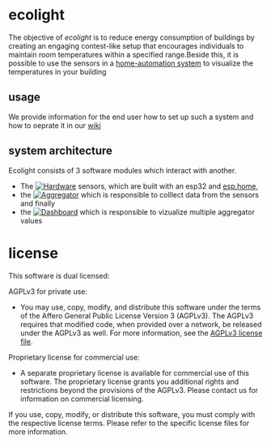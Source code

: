 # ecolight

The objective of _ecolight_ is to reduce energy consumption of buildings by creating an engaging contest-like setup that encourages individuals to maintain room temperatures within a specified range.Beside this, it is possible to use the sensors in a [home-automation system](https://www.home-assistant.io/) to visualize the temperatures in your building 

## usage

We provide information for the end user how to set up such a system and how to oeprate it in our [wiki](https://github.com/bytebang/ecolight/wiki)


## system architecture
Ecolight consists of 3 software modules which interact with another.

* The [![Hardware](https://img.shields.io/badge/Hardware-esphome-blue)](./hardware) sensors, which are built with an esp32 and [esp.home](https://esphome.io/index.html), 
* the [![Aggregator](https://github.com/bytebang/ecolight/actions/workflows/aggregator.yml/badge.svg)](./aggregator) which is responsible to colllect data from the sensors and finally
* the [![Dashboard](https://github.com/bytebang/ecolight/actions/workflows/dashboard.yml/badge.svg)](./dashboard) which is responsible to vizualize multiple aggregator values

# license 

This software is dual licensed:

AGPLv3 for private use:
- You may use, copy, modify, and distribute this software under the terms of the Affero General Public License Version 3 (AGPLv3). The AGPLv3 requires that modified code, when provided over a network, be released under the AGPLv3 as well. For more information, see the [AGPLv3 license file](./LICENSE-AGPLv3.txt).

Proprietary license for commercial use:
- A separate proprietary license is available for commercial use of this software. The proprietary license grants you additional rights and restrictions beyond the provisions of the AGPLv3. Please contact us for information on commercial licensing.

If you use, copy, modify, or distribute this software, you must comply with the respective license terms. Please refer to the specific license files for more information.
